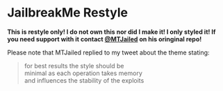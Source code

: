 # JailbreakMe Restyle

<b>This is restyle only! I do not own this nor did I make it! I only styled it! If you need support with it contact [@MTJailed](https://github.com/MTJailed/jailbreakme) on his oringinal repo!</b>

<p>Please note that MTJailed replied to my tweet about the theme stating:</p>

> for best results the style should be <br>
> minimal as each operation takes memory <br>
> and influences the stability of the exploits
